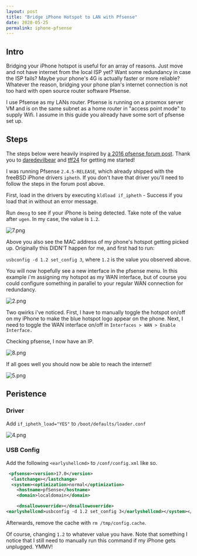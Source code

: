 ```yaml
---
layout: post
title: "Bridge iPhone Hotspot to LAN with Pfsense"
date: 2020-05-25
permalink: iphone-pfsense
---
```


## Intro

Bridging your iPhone hotspot is useful for an array of reasons. Just move and not have internet from the local ISP yet? Want some redundancy in case the ISP fails? Maybe your phone's 4G is actually faster or more reliable? Whatever the reason, bridging your phone plan's internet connection is not too hard with open source router software Pfsense.

I use Pfsense as my LANs router. Pfsense is running on a proxmox server VM and is on the same subnet as a home router in "access point mode" to supply Wifi. I assume in this guide you already have some sort of pfsense set up.

## Steps

The steps below were heavily inspired by [a 2016 pfsense forum post](https://forum.netgate.com/topic/106435/iphone-tether). Thank you to [daredevilbear](https://forum.netgate.com/user/daredevilbear) and [tff24](https://forum.netgate.com/user/tff24) for getting me started!

I was running Pfsense `2.4.5-RELEASE`, which already shipped with the freeBSD iPhone drivers `ipheth`. If you don't have that driver you'll need to follow the steps in the forum post above.

First, load in the drivers by executing `kldload if_ipheth` - Success if you load that in without an error message.

Run `dmesg` to see if your iPhone is being detected. Take note of the value after `ugen`. In my case, the value is `1.2`.

![7.png]({{site.url}}/assets/resources-iphone-pfsense/7.png)

Above you also see the MAC address of my phone's hotspot getting picked up. Originally this DIDN'T happen for me, and first had to run:

`usbconfig -d 1.2 set_config 3`, where `1.2` is the value you observed above.

You will now hopefully see a new interface in the pfsense menu. In this example i'm assigning my hotspot as my WAN interface, but of course you could configure something in parallel to your regular WAN connection for redundancy.

![2.png]({{site.url}}/assets/resources-iphone-pfsense/2.png)

Two qwirks i've noticed. First, I have to manually toggle the hotspot on/off on my iPhone to make the blue hotspot logo appear on the phone. Next, I need to toggle the WAN interface on/off in `Interfaces > WAN > Enable Interface.`

Checking pfsense, I now have an IP.

![8.png]({{site.url}}/assets/resources-iphone-pfsense/8.png)

If all goes well you should now be able to reach the internet!

![5.png]({{site.url}}/assets/resources-iphone-pfsense/5.png)

## Peristence

### Driver

Add `if_ipheth_load="YES"` to `/boot/defaults/loader.conf`

![4.png]({{site.url}}/assets/resources-iphone-pfsense/4.png)

### USB Config

Add the following `<earlyshellcmd>` to `/conf/config.xml` like so.

```xml
 <pfsense><version>17.0</version>
  <lastchange></lastchange>
  <system><optimization>normal</optimization>
    <hostname>pfSense</hostname>
    <domain>localdomain</domain>

    <dnsallowoverride></dnsallowoverride>
<earlyshellcmd>usbconfig -d 1.2 set_config 3</earlyshellcmd></system></pfsense>
```

Afterwards, remove the cache with `rm /tmp/config.cache`.

Of course, changing `1.2` to whatever value you have. Note that something I notice that I still need to manually run this command if my iPhone gets unplugged. YMMV!
